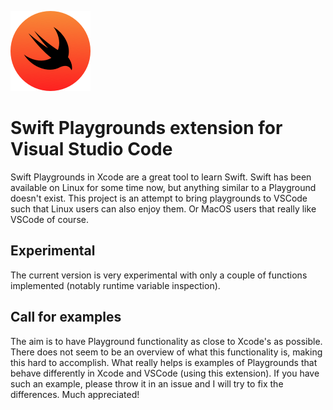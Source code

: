 
![VSCode Swift Playgrounds](media/icon_128.png)

# Swift Playgrounds extension for Visual Studio Code

Swift Playgrounds in Xcode are a great tool to learn Swift. Swift has been available on Linux for some time now, but anything similar to a Playground doesn't exist. This project is an attempt to bring playgrounds to VSCode such that Linux users can also enjoy them. Or MacOS users that really like VSCode of course.

## Experimental

The current version is very experimental with only a couple of functions implemented (notably runtime variable inspection).

## Call for examples

The aim is to have Playground functionality as close to Xcode's as possible. There does not seem to be an overview of what this functionality is, making this hard to accomplish. What really helps is examples of Playgrounds that behave differently in Xcode and VSCode (using this extension). If you have such an example, please throw it in an issue and I will try to fix the differences. Much appreciated!
